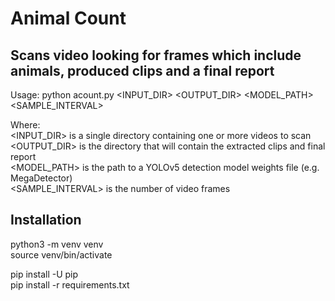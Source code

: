 # Animal Count
## Scans video looking for frames which include animals, produced clips and a final report

Usage: python acount.py <INPUT_DIR> <OUTPUT_DIR> <MODEL_PATH> <SAMPLE_INTERVAL>

Where:  
  <INPUT_DIR> is a single directory containing one or more videos to scan  
  <OUTPUT_DIR> is the directory that will contain the extracted clips and final report  
  <MODEL_PATH> is the path to a YOLOv5 detection model weights file (e.g. MegaDetector)  
  <SAMPLE_INTERVAL> is the number of video frames   

## Installation

python3 -m venv venv  
source venv/bin/activate  

pip install -U pip  
pip install -r requirements.txt  


